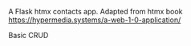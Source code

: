 A Flask htmx contacts app.
Adapted from htmx book https://hypermedia.systems/a-web-1-0-application/ 

Basic CRUD
